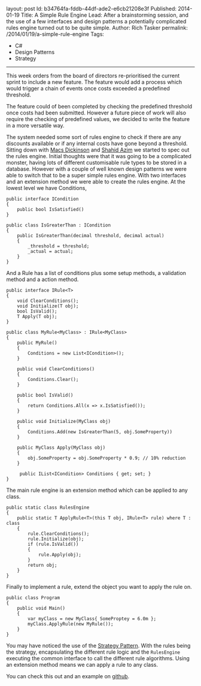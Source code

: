 layout: post
Id: b34764fa-fddb-44df-ade2-e6cb21208e3f
Published: 2014-01-19
Title: A Simple Rule Engine
Lead: After a brainstorming session, and the use of a few interfaces and design patterns a potentially complicated rules engine turned out to be quite simple.
Author: Rich Tasker
permalink: /2014/01/19/a-simple-rule-engine
Tags:
  - C#
  - Design Patterns
  - Strategy
---
This week orders from the board of directors re-prioritised the current sprint to include a new feature. The feature would add a process which would trigger a chain of events once costs exceeded a predefined threshold. 
  
The feature could of been completed by checking the predefined threshold once costs had been submitted. However a future piece of work will also require the checking of predefined values, we decided to write the feature in a more versatile way.
  
The system needed some sort of rules engine to check if there are any discounts available or if any internal costs have gone beyond a threshold. Sitting down with [Macs Dickinson](http://www.macsdickinson.com) and [Shahid Azim](http://hexona.com/) we started to spec out the rules engine. Initial thoughts were that it was going to be a complicated monster, having lots of different customisable rule types to be stored in a database.
However with a couple of well known design patterns we were able to switch that to be a super simple rules engine. With two interfaces and an extension method we were able to create the rules engine. At the lowest level we have Conditions,
  
    public interface ICondition
    {
        public bool IsSatisfied()
    }
  
    public class IsGreaterThan : ICondition
    {
        public IsGreaterThan(decimal threshold, decimal actual)
        {
            _threshold = threshold;
            _actual = actual;
        }
    }
  
And a Rule has a list of conditions plus some setup methods, a validation method and a action method.
  
    public interface IRule<T>
    {
        void ClearConditions();
        void Initialize(T obj);
        bool IsValid();
        T Apply(T obj);
    }
  
    public class MyRule<MyClass> : IRule<MyClass>
    {
        public MyRule()
        {
            Conditions = new List<ICondition>();
        }
  
        public void ClearConditions()
        {
            Conditions.Clear();
        }
  
        public bool IsValid()
        {
            return Conditions.All(x => x.IsSatisfied());
        }
  
        public void Initialize(MyClass obj)
        {
            Conditions.Add(new IsGreaterThan(5, obj.SomeProperty))
        }
  
        public MyClass Apply(MyClass obj)
        {
            obj.SomeProperty = obj.SomeProperty * 0.9; // 10% reduction
        }
  		
         public IList<ICondition> Conditions { get; set; }
    }
  	
The main rule engine is an extension method which can be applied to any class.
  
    public static class RulesEngine
    {
        public static T ApplyRule<T>(this T obj, IRule<T> rule) where T : class
        {
            rule.ClearConditions();
            rule.Initialize(obj);
            if (rule.IsValid())
            {
                rule.Apply(obj);
            }
            return obj;
        }
    }
  
Finally to implement a rule, extend the object you want to apply the rule on.
  
    public class Program
    {
        public void Main()
        {
            var myClass = new MyClass{ SomeProptey = 6.0m };
            myClass.ApplyRule(new MyRule());
        }
    }
  	
You may have noticed the use of the [Strategy Pattern](http://www.oodesign.com/strategy-pattern.html). With the rules being the strategy, encapsulating the different rule logic and the `RulesEngine` executing the common interface to call the different rule algorithms. Using an extension method means we can apply a rule to any class.
  
You can check this out and an example on [github](https://github.com/ritasker/SuperSimple.RulesEngine).
